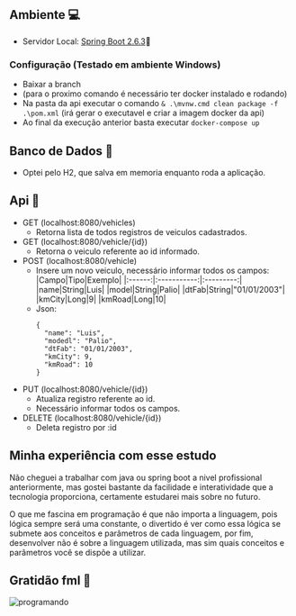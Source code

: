 ## Ambiente 💻
  - Servidor Local: [Spring Boot 2.6.3](https://spring.io/projects/spring-boot)🔗
     
### Configuração (Testado em ambiente Windows)
   - Baixar a branch
   - (para o proximo comando é necessário ter docker instalado e rodando)
   - Na pasta da api executar o comando ``` & .\mvnw.cmd clean package -f .\pom.xml ``` (irá gerar o executavel e criar a imagem docker da api)
   - Ao final da execução anterior basta executar ``` docker-compose up ```

## Banco de Dados 🎲
   - Optei pelo H2, que salva em memoria enquanto roda a aplicação.

## Api 👾
   - GET (localhost:8080/vehicles)
       - Retorna lista de todos registros de veiculos cadastrados.
   - GET (localhost:8080/vehicle/{id})
       - Retorna o veiculo referente ao id informado.
   - POST (localhost:8080/vehicle)
       - Insere um novo veiculo, necessário informar todos os campos:
            |Campo|Tipo|Exemplo|
            |:------:|:-----------:|:---------:|
            |name|String|Luis|
            |model|String|Palio|
            |dtFab|String|"01/01/2003"|
            |kmCity|Long|9|
            |kmRoad|Long|10|
       - Json:
          ```
         {
            "name": "Luis",
            "modedl": "Palio",
            "dtFab": "01/01/2003",
            "kmCity": 9,
            "kmRoad": 10
          }
          ```
   - PUT (localhost:8080/vehicle/{id})
        - Atualiza registro referente ao id.
        - Necessário informar todos os campos.
   - DELETE (localhost:8080/vehicle/{id})
        - Deleta registro por :id

## Minha experiência com esse estudo

Não cheguei a trabalhar com java ou spring boot a nivel profissional anteriormente, mas gostei bastante da facilidade e interatividade que a tecnologia proporciona, certamente estudarei mais sobre no futuro.

O que me fascina em programação é que não importa a linguagem, pois lógica sempre será uma constante, o divertido é ver como essa lógica se submete aos conceitos e parâmetros de cada linguagem, por fim, desenvolver não é sobre a linguagem utilizada, mas sim quais conceitos e parâmetros você se dispõe a utilizar.


## Gratidão fml 🙏
![programando](https://i0.wp.com/terminaldeinformacao.com/wp-content/uploads/2020/05/it_crowd.gif?resize=500%2C272&ssl=1)
